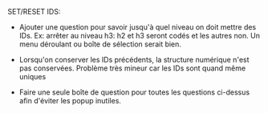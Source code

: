 SET/RESET IDS:
  - Ajouter une question pour savoir jusqu'à quel niveau on doit mettre des IDs.
    Ex: arrêter au niveau h3:
        h2 et h3 seront codés et les autres non.
    Un menu déroulant ou boîte de sélection serait bien.

  - Lorsqu'on conserver les IDs précédents, la structure numérique n'est pas conservées. Problème très mineur car les IDs sont quand même uniques
  - Faire une seule boîte de question pour toutes les questions ci-dessus afin d'éviter les popup inutiles.

